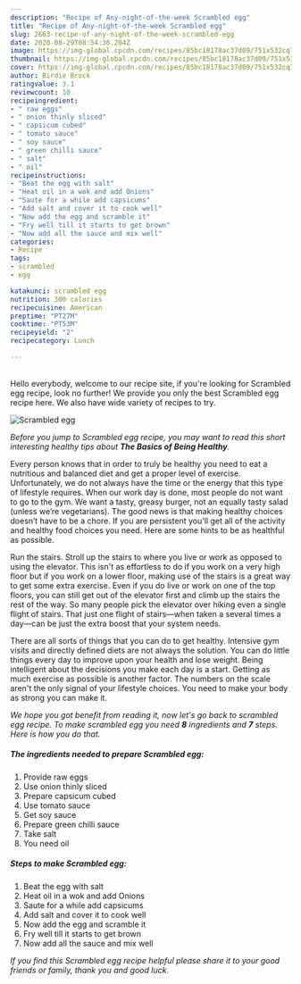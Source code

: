 ```yaml
---
description: "Recipe of Any-night-of-the-week Scrambled egg"
title: "Recipe of Any-night-of-the-week Scrambled egg"
slug: 2663-recipe-of-any-night-of-the-week-scrambled-egg
date: 2020-08-29T08:54:36.204Z
image: https://img-global.cpcdn.com/recipes/85bc18178ac37d09/751x532cq70/scrambled-egg-recipe-main-photo.jpg
thumbnail: https://img-global.cpcdn.com/recipes/85bc18178ac37d09/751x532cq70/scrambled-egg-recipe-main-photo.jpg
cover: https://img-global.cpcdn.com/recipes/85bc18178ac37d09/751x532cq70/scrambled-egg-recipe-main-photo.jpg
author: Birdie Brock
ratingvalue: 3.1
reviewcount: 10
recipeingredient:
- " raw eggs"
- " onion thinly sliced"
- " capsicum cubed"
- " tomato sauce"
- " soy sauce"
- " green chilli sauce"
- " salt"
- " oil"
recipeinstructions:
- "Beat the egg with salt"
- "Heat oil in a wok and add Onions"
- "Saute for a while add capsicums"
- "Add salt and cover it to cook well"
- "Now add the egg and scramble it"
- "Fry well till it starts to get brown"
- "Now add all the sauce and mix well"
categories:
- Recipe
tags:
- scrambled
- egg

katakunci: scrambled egg 
nutrition: 300 calories
recipecuisine: American
preptime: "PT27M"
cooktime: "PT53M"
recipeyield: "2"
recipecategory: Lunch

---
```

<br>
Hello everybody, welcome to our recipe site, if you're looking for Scrambled egg recipe, look no further! We provide you only the best Scrambled egg recipe here. We also have wide variety of recipes to try.
<br>


![Scrambled egg](https://img-global.cpcdn.com/recipes/85bc18178ac37d09/751x532cq70/scrambled-egg-recipe-main-photo.jpg)

<i>Before you jump to Scrambled egg recipe, you may want to read this short interesting healthy tips about <strong>The Basics of Being Healthy</strong>.</i>

Every person knows that in order to truly be healthy you need to eat a nutritious and balanced diet and get a proper level of exercise. Unfortunately, we do not always have the time or the energy that this type of lifestyle requires. When our work day is done, most people do not want to go to the gym. We want a tasty, greasy burger, not an equally tasty salad (unless we’re vegetarians). The good news is that making healthy choices doesn’t have to be a chore. If you are persistent you'll get all of the activity and healthy food choices you need. Here are some hints to be as healthful as possible.

Run the stairs. Stroll up the stairs to where you live or work as opposed to using the elevator. This isn't as effortless to do if you work on a very high floor but if you work on a lower floor, making use of the stairs is a great way to get some extra exercise. Even if you do live or work on one of the top floors, you can still get out of the elevator first and climb up the stairs the rest of the way. So many people pick the elevator over hiking even a single flight of stairs. That just one flight of stairs—when taken a several times a day—can be just the extra boost that your system needs. 

There are all sorts of things that you can do to get healthy. Intensive gym visits and directly defined diets are not always the solution. You can do little things every day to improve upon your health and lose weight. Being intelligent about the decisions you make each day is a start. Getting as much exercise as possible is another factor. The numbers on the scale aren't the only signal of your lifestyle choices. You need to make your body as strong you can make it. 


<i>We hope you got benefit from reading it, now let's go back to scrambled egg recipe. To make scrambled egg you need <strong>8</strong> ingredients and <strong>7</strong> steps. Here is how you do that.
</i>

##### The ingredients needed to prepare Scrambled egg:

1. Provide  raw eggs
1. Use  onion thinly sliced
1. Prepare  capsicum cubed
1. Use  tomato sauce
1. Get  soy sauce
1. Prepare  green chilli sauce
1. Take  salt
1. You need  oil


##### Steps to make Scrambled egg:

1. Beat the egg with salt
1. Heat oil in a wok and add Onions
1. Saute for a while add capsicums
1. Add salt and cover it to cook well
1. Now add the egg and scramble it
1. Fry well till it starts to get brown
1. Now add all the sauce and mix well


<i>If you find this Scrambled egg recipe helpful please share it to your good friends or family, thank you and good luck.</i>
